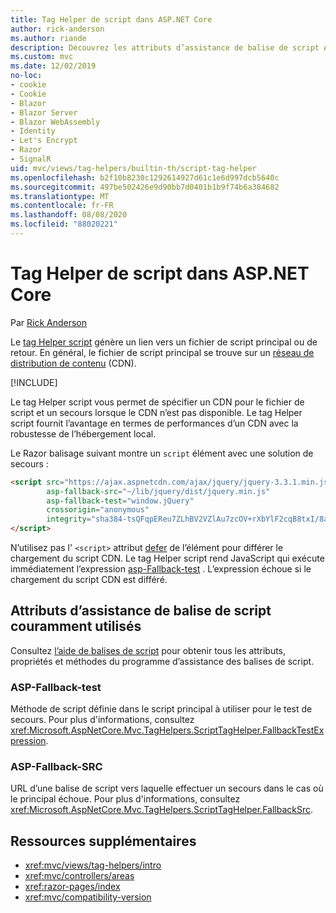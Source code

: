 ```yaml
---
title: Tag Helper de script dans ASP.NET Core
author: rick-anderson
ms.author: riande
description: Découvrez les attributs d’assistance de balise de script ASP.NET Core et le rôle joué par chaque attribut lors de l’extension du comportement de la balise de script HTML.
ms.custom: mvc
ms.date: 12/02/2019
no-loc:
- cookie
- Cookie
- Blazor
- Blazor Server
- Blazor WebAssembly
- Identity
- Let's Encrypt
- Razor
- SignalR
uid: mvc/views/tag-helpers/builtin-th/script-tag-helper
ms.openlocfilehash: b2f10b8230c1292614927d61c1e6d997dcb5640c
ms.sourcegitcommit: 497be502426e9d90bb7d0401b1b9f74b6a384682
ms.translationtype: MT
ms.contentlocale: fr-FR
ms.lasthandoff: 08/08/2020
ms.locfileid: "88020221"
---
```

# <a name="script-tag-helper-in-aspnet-core"></a>Tag Helper de script dans ASP.NET Core

Par [Rick Anderson](https://twitter.com/RickAndMSFT)

Le [tag Helper script](xref:Microsoft.AspNetCore.Mvc.TagHelpers.ScriptTagHelper) génère un lien vers un fichier de script principal ou de retour. En général, le fichier de script principal se trouve sur un [réseau de distribution de contenu](/office365/enterprise/content-delivery-networks#what-exactly-is-a-cdn) (CDN).

[!INCLUDE[](~/includes/cdn.md)]

Le tag Helper script vous permet de spécifier un CDN pour le fichier de script et un secours lorsque le CDN n’est pas disponible. Le tag Helper script fournit l’avantage en termes de performances d’un CDN avec la robustesse de l’hébergement local.

Le Razor balisage suivant montre un `script` élément avec une solution de secours :

```html
<script src="https://ajax.aspnetcdn.com/ajax/jquery/jquery-3.3.1.min.js"
        asp-fallback-src="~/lib/jquery/dist/jquery.min.js"
        asp-fallback-test="window.jQuery"
        crossorigin="anonymous"
        integrity="sha384-tsQFqpEReu7ZLhBV2VZlAu7zcOV+rXbYlF2cqB8txI/8aZajjp4Bqd+V6D5IgvKT">
</script>
```

N’utilisez pas l' `<script>` attribut [defer](https://developer.mozilla.org/docs/Web/HTML/Element/script) de l’élément pour différer le chargement du script CDN. Le tag Helper script rend JavaScript qui exécute immédiatement l’expression [asp-Fallback-test](#asp-fallback-test) . L’expression échoue si le chargement du script CDN est différé.

## <a name="commonly-used-script-tag-helper-attributes"></a>Attributs d’assistance de balise de script couramment utilisés

Consultez [l’aide de balises de script](xref:Microsoft.AspNetCore.Mvc.TagHelpers.ScriptTagHelper) pour obtenir tous les attributs, propriétés et méthodes du programme d’assistance des balises de script.

### <a name="asp-fallback-test"></a>ASP-Fallback-test

Méthode de script définie dans le script principal à utiliser pour le test de secours. Pour plus d'informations, consultez <xref:Microsoft.AspNetCore.Mvc.TagHelpers.ScriptTagHelper.FallbackTestExpression>.

### <a name="asp-fallback-src"></a>ASP-Fallback-SRC

URL d’une balise de script vers laquelle effectuer un secours dans le cas où le principal échoue. Pour plus d'informations, consultez <xref:Microsoft.AspNetCore.Mvc.TagHelpers.ScriptTagHelper.FallbackSrc>.

## <a name="additional-resources"></a>Ressources supplémentaires

* <xref:mvc/views/tag-helpers/intro>
* <xref:mvc/controllers/areas>
* <xref:razor-pages/index>
* <xref:mvc/compatibility-version>
